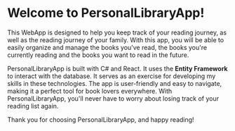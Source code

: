 # Welcome to PersonalLibraryApp!

This WebApp is designed to help you keep track of your reading journey, as well as the reading journey of your family. With this app, you will be able to easily organize and manage the books you've read, the books you're currently reading and the books you want to read in the future.

PersonalLibraryApp is built with C# and React. It uses the **Entity Framework** to interact with the database. It serves as an exercise for developing my skills in these technologies. The app is user-friendly and easy to navigate, making it a perfect tool for book lovers everywhere. With PersonalLibraryApp, you'll never have to worry about losing track of your reading list again.

Thank you for choosing PersonalLibraryApp, and happy reading!
